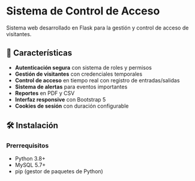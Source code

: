 # Sistema de Control de Acceso

Sistema web desarrollado en Flask para la gestión y control de acceso de visitantes.

## 🚀 Características

- **Autenticación segura** con sistema de roles y permisos
- **Gestión de visitantes** con credenciales temporales
- **Control de acceso** en tiempo real con registro de entradas/salidas
- **Sistema de alertas** para eventos importantes
- **Reportes** en PDF y CSV
- **Interfaz responsive** con Bootstrap 5
- **Cookies de sesión** con duración configurable

## 🛠️ Instalación

### Prerrequisitos
- Python 3.8+
- MySQL 5.7+
- pip (gestor de paquetes de Python)